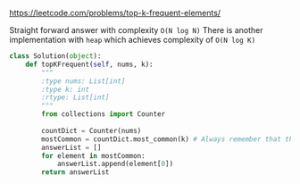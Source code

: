 https://leetcode.com/problems/top-k-frequent-elements/

Straight forward answer with complexity `O(N log N)` 
There is another implementation with `heap` which achieves complexity of `O(N log K)`

```python
class Solution(object):
    def topKFrequent(self, nums, k):
        """
        :type nums: List[int]
        :type k: int
        :rtype: List[int]
        """
        from collections import Counter
        
        countDict = Counter(nums)
        mostCommon = countDict.most_common(k) # Always remember that the Count returns [(element, frequency), (element2, frequency), ...]
        answerList = []
        for element in mostCommon:
            answerList.append(element[0])
        return answerList
```
